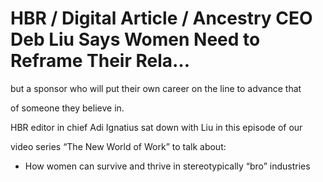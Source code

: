 # HBR / Digital Article / Ancestry CEO Deb Liu Says Women Need to Reframe Their Rela…

but a sponsor who will put their own career on the line to advance that

of someone they believe in.

HBR editor in chief Adi Ignatius sat down with Liu in this episode of our

video series “The New World of Work” to talk about:

- How women can survive and thrive in stereotypically “bro” industries